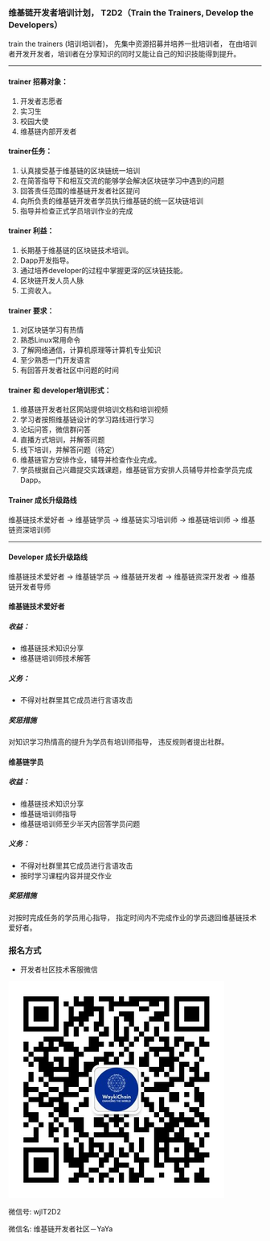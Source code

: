 
### 维基链开发者培训计划， T2D2（Train the Trainers, Develop the Developers）
train the trainers (培训培训者)， 先集中资源招募并培养一批培训者， 在由培训者开发开发者，培训者在分享知识的同时又能让自己的知识技能得到提升。 

--- 

#### trainer 招募对象：
1. 开发者志愿者
2. 实习生
3. 校园大使
4. 维基链内部开发者

#### trainer任务：
1. 认真接受基于维基链的区块链统一培训
2. 在简答指导下和相互交流的能够学会解决区块链学习中遇到的问题
3. 回答责任范围的维基链开发者社区提问
4. 向所负责的维基链开发者学员执行维基链的统一区块链培训
5. 指导并检查正式学员培训作业的完成

#### trainer 利益：
1. 长期基于维基链的区块链技术培训。
2. Dapp开发指导。
3. 通过培养developer的过程中掌握更深的区块链技能。
4. 区块链开发人员人脉
5. 工资收入。

#### trainer 要求：
1. 对区块链学习有热情
2. 熟悉Linux常用命令
3. 了解网络通信，计算机原理等计算机专业知识
4. 至少熟悉一门开发语言
5. 有回答开发者社区中问题的时间

#### trainer 和 developer培训形式：
1. 维基链开发者社区网站提供培训文档和培训视频
2. 学习者按照维基链设计的学习路线进行学习
3. 论坛问答，微信群问答
4. 直播方式培训，并解答问题
5. 线下培训，并解答问题（待定）
6. 维基链官方安排作业，辅导并检查作业完成。
7. 学员根据自己兴趣提交实践课题，维基链官方安排人员辅导并检查学员完成Dapp。

#### Trainer 成长升级路线
维基链技术爱好者 -> 维基链学员 -> 维基链实习培训师 -> 维基链培训师 -> 维基链资深培训师


--- 


#### Developer 成长升级路线
维基链技术爱好者 -> 维基链学员 -> 维基链开发者 -> 维基链资深开发者 -> 维基链开发者导师

#### 维基链技术爱好者

##### 收益： 
* 维基链技术知识分享
* 维基链培训师技术解答

##### 义务： 
* 不得对社群里其它成员进行言语攻击

##### 奖惩措施
对知识学习热情高的提升为学员有培训师指导， 违反规则者提出社群。

#### 维基链学员

##### 收益： 
* 维基链技术知识分享
* 维基链培训师指导
* 维基链培训师至少半天内回答学员问题

##### 义务： 
* 不得对社群里其它成员进行言语攻击
* 按时学习课程内容并提交作业

##### 奖惩措施
对按时完成任务的学员用心指导， 指定时间内不完成作业的学员退回维基链技术爱好者。


### 报名方式
* 开发者社区技术客服微信
  
![PNG](images/service_wechat.jpg)

微信号:  wjlT2D2

微信名:  维基链开发者社区－YaYa

